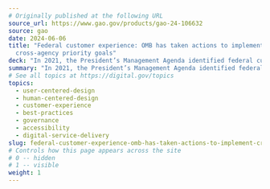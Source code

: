 ```yaml
---
# Originally published at the following URL
source_url: https://www.gao.gov/products/gao-24-106632
source: gao
date: 2024-06-06
title: "Federal customer experience: OMB has taken actions to implement
  cross-agency priority goals"
deck: "In 2021, the President’s Management Agenda identified federal customer experience as a priority area for improvement. To implement this priority area, the Office of Management and Budget (OMB) set two long-term, cross-agency priority (CAP) goals.  In this study, the Government Accountability Office (GAO) reviews OMB and selected federal agencies' efforts towards these CAP goals. Learn about actions taken by OMB and selected High Impact Service Providers (HISPs), how OMB has facilitated interagency collaboration, and the extent to which OMB has overseen and assessed progress on these CAP goals."
summary: "In 2021, the President’s Management Agenda identified federal customer experience as a priority area for improvement. To implement this priority area, the Office of Management and Budget (OMB) set two long-term, cross-agency priority (CAP) goals.  In this study, the Government Accountability Office (GAO) reviews OMB and selected federal agencies' efforts towards these CAP goals. Learn about actions taken by OMB and selected High Impact Service Providers (HISPs), how OMB has facilitated interagency collaboration, and the extent to which OMB has overseen and assessed progress on these CAP goals."
# See all topics at https://digital.gov/topics
topics:
  - user-centered-design
  - human-centered-design
  - customer-experience
  - best-practices
  - governance
  - accessibility
  - digital-service-delivery
slug: federal-customer-experience-omb-has-taken-actions-to-implement-cross-agency-priority-goals
# Controls how this page appears across the site
# 0 -- hidden
# 1 -- visible
weight: 1
---
```

